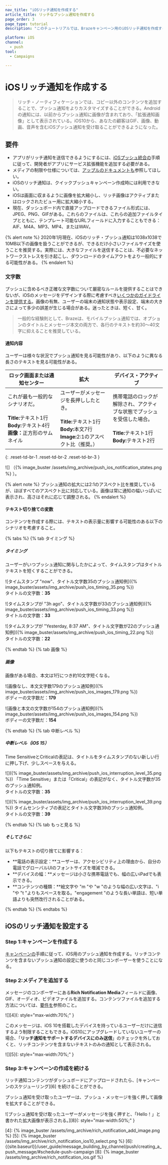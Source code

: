 ```yaml
---
nav_title: "iOSリッチ通知を作成する"
article_title: リッチなプッシュ通知を作成する
page_order: 3
page_type: tutorial
description: "このチュートリアルでは、Brazeキャンペーン用のiOSリッチ通知を作成するための要件と手順を説明する。"

platform: iOS
channel:
  - push
tool:
  - Campaigns

---
```


# iOSリッチ通知を作成する

> リッチ・ノーティフィケーションでは、コピー以外のコンテンツを追加することで、プッシュ通知をよりカスタマイズすることができる。Androidの通知には、以前からプッシュ通知に画像が含まれており、「拡張通知画像」として表示されている。iOS10から、あなたの顧客はGIF、画像、動画、音声を含むiOSプッシュ通知を受け取ることができるようになった。

## 要件


- アプリがリッチ通知を送信できるようにするには、[iOSプッシュ統合の][1]手順に従って、開発者がアプリにサービス拡張機能を追加する必要がある。
- メディアの制限や仕様については、[アップルのドキュメントも][2]参照してほしい。
- iOSのリッチ通知は、クイックプッシュキャンペーン作成時には利用できない。
- iOSは画面に収まるように画像を拡大縮小し、リッチ画像はアクティブまたはロックされたビュー用に拡大縮小する。
- 現在、ダッシュボード内で直接アップロードできるファイル形式には、JPEG、PNG、GIFがある。これらのファイルは、これらの追加ファイルタイプとともに、テンプレート可能なURLフィールドに入力することもできる：AIF、M4A、MP3、MP4、またはWAV。

{% alert note %}
2020年1月現在、iOSのリッチ・プッシュ通知は1038x1038で10MB以下の画像を扱うことができるが、できるだけ小さいファイルサイズを使うことを推奨する。実際には、大きなファイルを送信することは、不必要なネットワークストレスを引き起こし、ダウンロードのタイムアウトをより一般的にする可能性がある。
{% endalert %}

### 文字数

プッシュに含めるべき正確な文字数について厳密なルールを提供することはできないが、iOSのメッセージをデザインする際に考慮すべき[いくつかのガイドラインを提供する]({{site.baseurl}}/user_guide/message_building_by_channel/push/best_practices/message_format/)。画像の有無、ユーザーの端末の通知状態や表示設定、端末の大きさによって多少の誤差が生じる場合がある。迷ったときは、短く、甘く。

> 一般的な経験則として、Brazeは、モバイルプッシュ通知では、オプションのタイトルとメッセージ本文の両方で、各行のテキストを約30～40文字に抑えることを推奨している。

#### 通知内容

ユーザーは様々な状況でプッシュ通知を見る可能性があり、以下のように異なる長さのテキストを見る可能性がある。

<table>
<thead>
  <tr>
    <th>ロック画面または通知センター</th>
    <th>拡大</th>
    <th>デバイス・アクティブ</th>
  </tr>
</thead>
<tbody>
  <tr>
    <td width="33%">これが最も一般的なシナリオだ。<br><br><b>Title:</b>テキスト1行<br><b>Body:</b>テキスト4行<br><b>画像：</b>正方形のサムネイル</td>
    <td width="33%">ユーザーがメッセージを長押ししたとき。<br><br><b>Title:</b>テキスト1行<br><b>Body:</b>本文7行<br><b>Image:</b>2:1のアスペクト比（推奨。）</td>
    <td width="33%">携帯電話のロックが解除され、アクティブな状態でプッシュを受信した場合。<br><br><b>Title:</b>テキスト1行<br><b>Body:</b>テキスト2行</td>
  </tr>
</tbody>
</table>
{: .reset-td-br-1 .reset-td-br-2 .reset-td-br-3 }

![] （{% image_buster /assets/img_archive/push_ios_notification_states.png %} ）。

{% alert note %}
プッシュ通知の拡大には2:1のアスペクト比を推奨しているが、ほぼすべてのアスペクト比に対応している。画像は常に通知の幅いっぱいに表示され、高さはそれに応じて調整される。
{% endalert %}

#### テキスト切り捨ての変数

コンテンツを作成する際には、テキストの表示量に影響する可能性のある以下のシナリオを考慮すること。

{% tabs %}
{% tab タイミング %}

##### タイミング

ユーザーがいつプッシュ通知に関与したかによって、タイムスタンプはタイトルテキストを短くすることができる。

![タイムスタンプ "now"、タイトル文字数35のプッシュ通知例]({% image_buster/assets/img_archive/push_ios_timing_35.png %})
<br>タイトルの文字数：**35**

![タイムスタンプが "3h ago"、タイトル文字数が33のプッシュ通知例]({% image_buster/assets/img_archive/push_ios_timing_33.png %})
<br>タイトルの文字数：**33**

![タイムスタンプが "Yesterday, 8:37 AM"、タイトル文字数が22のプッシュ通知例]({% image_buster/assets/img_archive/push_ios_timing_22.png %})
<br>タイトルの文字数：**22**

{% endtab %}
{% tab 画像 %}

##### 画像

画像がある場合、本文は1行につき約10文字短くなる。

![画像なし、本文文字数179のプッシュ通知例]({% image_buster/assets/img_archive/push_ios_images_179.png %})
<br>ボディーの文字数だ：**179**

![画像と本文の文字数が154のプッシュ通知例]({% image_buster/assets/img_archive/push_ios_images_154.png %})
<br>ボディーの文字数だ：**154**

{% endtab %}
{% tab 中断レベル %}

##### 中断レベル（iOS 15）

Time SensitiveとCriticalの表記は、タイトルをタイムスタンプのない新しい行に押し下げ、少しスペースを与える。

![]({% image_buster/assets/img_archive/push_ios_interruption_level_35.png %}) 「Time Sensitive」または「Critical」の表記がなく、タイトル文字数が35のプッシュ通知例。
<br>タイトルの文字数：**35**

![]({% image_buster/assets/img_archive/push_ios_interruption_level_39.png %}) タイムセンシティブの表記とタイトル文字数39のプッシュ通知例。
<br>タイトルの文字数：**39**

{% endtab %}
{% tab もっと見る %}

##### そしてさらに

以下もテキストの切り捨てに影響する：

- **電話の表示設定：**ユーザーは、アクセシビリティ上の理由から、自分の電話でグローバルUIのフォントサイズを増減できる。
- **デバイスの幅：**メッセージは小さな携帯電話でも、幅の広いiPadでも表示できる。
- **コンテンツの種類：**絵文字や "m "や "w "のような幅の広い文字は、"i "や "t "よりもスペースを取る。"engagement "のような長い単語は、短い単語よりも突然改行されることがある。

{% endtab %}
{% endtabs %}

## iOSのリッチ通知を設定する

### Step 1:キャンペーンを作成する

[キャンペーンの][3]手順に従って、iOS用のプッシュ通知を作成する。リッチコンテンツを含まないプッシュ通知の設定に使うのと同じコンポーザーを使うことになる。

### Step 2:メディアを追加する

メッセージのコンポーザーにある**Rich Notification Media**フィールドに画像、GIF、オーディオ、ビデオファイルを追加する。コンテンツファイルを追加する方法については、[要件を](#requirements)参照のこと。

![][4]{: style="max-width:70%;" }

このメッセージは、iOS 10を搭載したデバイスを持っているユーザーだけに送信するよう制限することもできる。iOS10にアップグレードしていないユーザーの場合、「**リッチ通知をサポートするデバイスにのみ送信**」のチェックを外しておくと、リッチコンテンツを含まないテキストのみの通知として表示される。

![][5]{: style="max-width:70%;" }

### Step 3:キャンペーンの作成を続ける

リッチ通知コンテンツがダッシュボードにアップロードされたら、\[キャンペーンのスケジューリング][6] を続けることができる。

プッシュ通知を受け取ったユーザーは、プッシュ・メッセージを強く押して画像を拡大することができる。

![プッシュ通知を受け取ったユーザーがメッセージを強く押すと、「Hello！」と書かれた拡大画像が表示される。][8]{: style="max-width:50%;" }

[1]: {{site.baseurl}}/developer_guide/platform_integration_guides/swift/push_notifications/integration/#ios-10-rich-notifications
[2]: https://developer.apple.com/reference/usernotifications/unnotificationattachment
[3]: {{site.baseurl}}/user_guide/message_building_by_channel/push/creating_a_push_message/#creating-a-push-message
[4]: {% image_buster /assets/img_archive/rich_notification_add_image.png %}
[5]: {% image_buster /assets/img_archive/rich_notification_ios10_select.png %}
[6]: {{site.baseurl}}/user_guide/message_building_by_channel/push/creating_a_push_message/#schedule-push-campaign
[8]: {% image_buster /assets/img_archive/rich_notification_ios.gif %}
